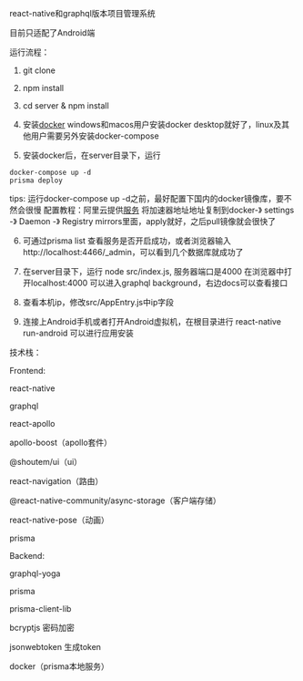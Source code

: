 react-native和graphql版本项目管理系统

目前只适配了Android端

运行流程：

1. git clone

2. npm install

3. cd server & npm install

4. 安装[docker](https://docs.docker.com/compose/install/)
windows和macos用户安装docker desktop就好了，linux及其他用户需要另外安装docker-compose

5. 安装docker后，在server目录下，运行
```
docker-compose up -d
prisma deploy
```
tips: 运行docker-compose up -d之前，最好配置下国内的docker镜像库，要不然会很慢
配置教程：阿里云提供[服务](https://cr.console.aliyun.com/cn-hangzhou/instances/mirrors)
将加速器地址地址复制到docker-》 settings -》 Daemon -》 Registry mirrors里面，apply就好，之后pull镜像就会很快了

6. 可通过prisma list 查看服务是否开启成功，或者浏览器输入http://localhost:4466/_admin，可以看到几个数据库就成功了

7. 在server目录下，运行 node src/index.js, 服务器端口是4000
在浏览器中打开localhost:4000 可以进入graphql background，右边docs可以查看接口

8. 查看本机ip，修改src/AppEntry.js中ip字段

9. 连接上Android手机或者打开Android虚拟机，在根目录进行 react-native run-android 可以进行应用安装

技术栈：

Frontend:

react-native

graphql

react-apollo

apollo-boost（apollo套件）

@shoutem/ui（ui）

react-navigation（路由）

@react-native-community/async-storage（客户端存储）

react-native-pose（动画）

prisma

Backend:

graphql-yoga

prisma

prisma-client-lib

bcryptjs 密码加密

jsonwebtoken  生成token


docker（prisma本地服务）